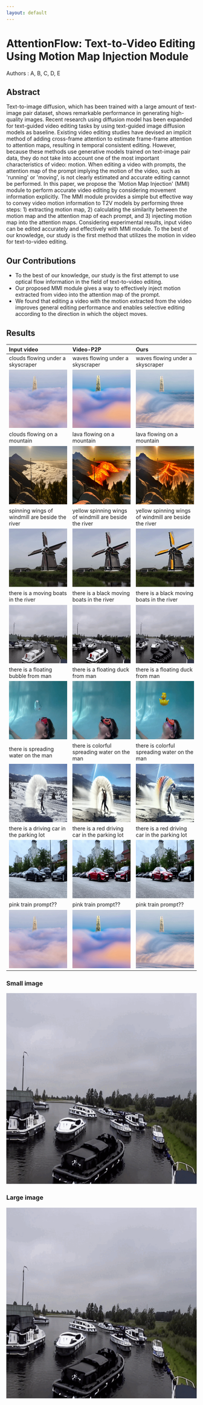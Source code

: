 ```yaml
---
layout: default
---
```


# AttentionFlow: Text-to-Video Editing Using Motion Map Injection Module

Authors : A, B, C, D, E


## Abstract

Text-to-image diffusion, which has been trained with a large amount of text-image pair dataset, shows remarkable performance in generating high-quality images. Recent research using diffusion model has been expanded for text-guided video editing tasks by using text-guided image diffusion models as baseline. Existing video editing studies have devised an implicit method of adding cross-frame attention to estimate frame-frame attention to attention maps, resulting in temporal consistent editing. However, because these methods use generative models trained on text-image pair data, they do not take into account one of the most important characteristics of video: motion. When editing a video with prompts, the attention map of the prompt implying the motion of the video, such as 'running' or 'moving', is not clearly estimated and accurate editing cannot be performed. In this paper, we propose the `Motion Map Injection' (MMI) module to perform accurate video editing by considering movement information explicitly. The MMI module provides a simple but effective way to convey video motion information to T2V models by performing three steps: 1) extracting motion map, 2) calculating the similarity between the motion map and the attention map of each prompt, and 3) injecting motion map into the attention maps.  Considering experimental results, input video can be edited accurately and effectively with MMI module. To the best of our knowledge, our study is the first method that utilizes the motion in video for text-to-video editing.


## Our Contributions

* To the best of our knowledge, our study is the first attempt to use optical flow information in the field of text-to-video editing.
* Our proposed MMI module gives a way to effectively inject motion extracted from video into the attention map of the prompt.
* We found that editing a video with the motion extracted from the video improves general editing performance and enables selective editing according to the direction in which the object moves.


## Results


| Input video                              | Video-P2P                         | Ours                           |
|:-----------------------------------------|:----------------------------------|:-------------------------------|
| clouds flowing under a skyscraper | waves flowing under a skyscraper | waves flowing under a skyscraper |
|![input](assets/img/clouds_waves_input.gif)    | ![video-p2p](assets/img/clouds_waves_ori.gif) | ![ours](assets/img/clouds_waves_MMI.gif)  |
| clouds flowing on a mountain | lava flowing on a mountain | lava flowing on a mountain |
|![input](assets/img/clouds_lava_input.gif)    | ![video-p2p](assets/img/clouds_lava_ori.gif) | ![ours](assets/img/clouds_lava_MMI.gif)  |
| spinning wings of windmill are beside the river | yellow spinning wings of windmill are beside the river | yellow spinning wings of windmill are beside the river |
|![input](assets/img/yellow_windmill_input.gif)    | ![video-p2p](assets/img/yellow_windmill_ori.gif) | ![ours](assets/img/yellow_windmill_MMI.gif)  |
| there is a moving boats in the river | there is a black moving boats in the river | there is a black moving boats in the river |
|![input](assets/img/black_boat_input.gif)    | ![video-p2p](assets/img/black_boat_ori.gif) | ![ours](assets/img/black_boat_MMI.gif)  |
| there is a floating bubble from man | there is a floating duck from man | there is a floating duck from man |
|![input](assets/img/bubble_duck_input.gif)    | ![video-p2p](assets/img/bubble_duck_ori.gif) | ![ours](assets/img/bubble_duck_MMI.gif)  |
| there is spreading water on the man | there is colorful spreading water on the man | there is colorful spreading water on the man |
|![input](assets/img/colorful_water_input.gif)    | ![video-p2p](assets/img/colorful_water_ori.gif) | ![ours](assets/img/colorful_water_MMI.gif)  |
| there is a driving car in the parking lot | there is a red driving car in the parking lot | there is a red driving car in the parking lot |
|![input](assets/img/red_car_input.gif)    | ![video-p2p](assets/img/red_car_ori.gif) | ![ours](assets/img/red_car_MMI.gif)  |
| pink train prompt?? | pink train prompt?? | pink train prompt?? |
|![input](assets/img/clouds_waves_input.gif)    | ![video-p2p](assets/img/clouds_waves_ori.gif) | ![ours](assets/img/clouds_waves_MMI.gif)  |




### Small image

![testimage](assets/img/black_boat_MMI.gif)

### Large image

![testimage](assets/img/black_boat_MMI.gif)

